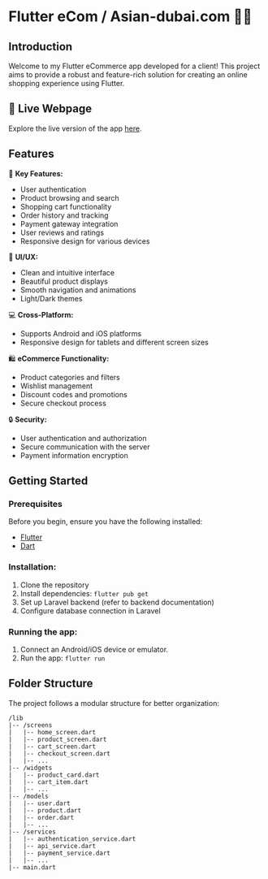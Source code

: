 # Flutter eCom / Asian-dubai.com 🛒📱

## Introduction

Welcome to my Flutter eCommerce app developed for a client! This project aims to provide a robust and feature-rich solution for creating an online shopping experience using Flutter.


## 🚀 Live Webpage

Explore the live version of the app <a href="https://asian-dubai.com/" target="_blank">here</a>.



## Features

🚀 **Key Features:**
- User authentication
- Product browsing and search
- Shopping cart functionality
- Order history and tracking
- Payment gateway integration
- User reviews and ratings
- Responsive design for various devices

🎨 **UI/UX:**
- Clean and intuitive interface
- Beautiful product displays
- Smooth navigation and animations
- Light/Dark themes

💻 **Cross-Platform:**
- Supports Android and iOS platforms
- Responsive design for tablets and different screen sizes

🛍️ **eCommerce Functionality:**
- Product categories and filters
- Wishlist management
- Discount codes and promotions
- Secure checkout process

🔒 **Security:**
- User authentication and authorization
- Secure communication with the server
- Payment information encryption

## Getting Started

### Prerequisites

Before you begin, ensure you have the following installed:

- [Flutter](https://flutter.dev/docs/get-started/install)
- [Dart](https://dart.dev/get-dart)

### Installation:
1. Clone the repository
2. Install dependencies: `flutter pub get`
3. Set up Laravel backend (refer to backend documentation)
4. Configure database connection in Laravel

### Running the app:
1. Connect an Android/iOS device or emulator.
2. Run the app: `flutter run`

## Folder Structure

The project follows a modular structure for better organization:

```plaintext
/lib
|-- /screens
|   |-- home_screen.dart
|   |-- product_screen.dart
|   |-- cart_screen.dart
|   |-- checkout_screen.dart
|   |-- ...
|-- /widgets
|   |-- product_card.dart
|   |-- cart_item.dart
|   |-- ...
|-- /models
|   |-- user.dart
|   |-- product.dart
|   |-- order.dart
|   |-- ...
|-- /services
|   |-- authentication_service.dart
|   |-- api_service.dart
|   |-- payment_service.dart
|   |-- ...
|-- main.dart

